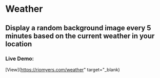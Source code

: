 # Weather
## Display a random background image every 5 minutes based on the current weather in your location
### Live Demo:
[View](https://riomyers.com/weather" target="_blank)